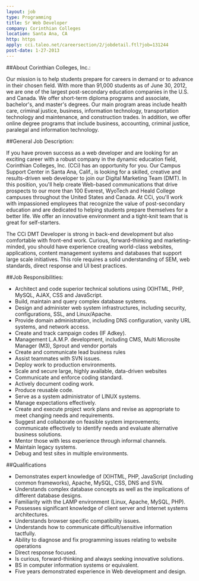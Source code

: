 ```yaml
---
layout: job
type: Programming
title: Sr Web Developer
company: Corinthian Colleges
location: Santa Ana, CA 
http: https
apply: cci.taleo.net/careersection/2/jobdetail.ftl?job=131244
post-date: 1-27-2013 
---
```


##About Corinthian Colleges, Inc.:


Our mission is to help students prepare for careers in demand or to advance in their chosen field. With more than 91,000 students as of June 30, 2012, we are one of the largest post-secondary education companies in the U.S. and Canada. We offer short-term diploma programs and associate, bachelor's, and master's degrees. Our main program areas include health care, criminal justice, business, information technology, transportation technology and maintenance, and construction trades. In addition, we offer online degree programs that include business, accounting, criminal justice, paralegal and information technology. 


##General Job Description: 


If you have proven success as a web developer and are looking for an exciting career with a robust company in the dynamic education field, Corinthian Colleges, Inc. (CCi) has an opportunity for you. Our Campus Support Center in Santa Ana, Calif., is looking for a skilled, creative and results-driven web developer to join our Digital Marketing Team (DMT). In this position, you'll help create Web-based communications that drive prospects to our more than 100 Everest, WyoTech and Heald College campuses throughout the United States and Canada. At CCi, you'll work with impassioned employees that recognize the value of post-secondary education and are dedicated to helping students prepare themselves for a better life. We offer an innovative environment and a tight-knit team that is great for self-starters.


The CCi DMT Developer is strong in back-end development but also comfortable with front-end work. Curious, forward-thinking and marketing-minded, you should have experience creating world-class websites, applications, content management systems and databases that support large scale initiatives. This role requires a solid understanding of SEM, web standards, direct response and UI best practices.


##Job Responsibilities:


* Architect and code superior technical solutions using (X)HTML, PHP, MySQL, AJAX, CSS and JavaScript. 
* Build, maintain and query complex database systems. 
* Design and administer web system infrastructures, including security, configurations, SSL, and Linux/Apache. 
* Provide domain administration, including DNS configuration, vanity URL systems, and network access. 
* Create and track campaign codes (IF Adkey). 
* Management L.A.M.P. development, including CMS, Multi Microsite Manager (M3), Sprout and vendor portals 
* Create and communicate lead business rules 
* Assist teammates with SVN issues. 
* Deploy work to production environments. 
* Scale and secure large, highly available, data-driven websites 
* Communicate and enforce coding standard. 
* Actively document coding work. 
* Produce reusable code. 
* Serve as a system administrator of LINUX systems. 
* Manage expectations effectively. 
* Create and execute project work plans and revise as appropriate to meet changing needs and requirements. 
* Suggest and collaborate on feasible system improvements; communicate effectively to identify needs and evaluate alternative business solutions. 
* Mentor those with less experience through informal channels. 
* Maintain legacy systems. 
* Debug and test sites in multiple environments. 


##Qualifications
 

* Demonstrates expert knowledge of (X)HTML, PHP, JavaScript (including common frameworks), Apache, MySQL, CSS, DNS and SVN. 
* Understands complex database concepts as well as the implications of different database designs. 
* Familiarity with the LAMP environment (Linux, Apache, MySQL, PHP). 
* Possesses significant knowledge of client server and Internet systems architectures. 
* Understands browser specific compatibility issues. 
* Understands how to communicate difficult/sensitive information tactfully. 
* Ability to diagnose and fix programming issues relating to website operations 
* Direct response focused. 
* Is curious, forward-thinking and always seeking innovative solutions. 
* BS in computer information systems or equivalent. 
* Five years demonstrated experience in Web development and design. 